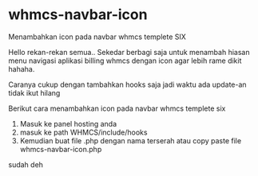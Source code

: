 # whmcs-navbar-icon
Menambahkan icon pada navbar whmcs templete SIX

Hello rekan-rekan semua..
Sekedar berbagi saja untuk menambah hiasan menu navigasi aplikasi billing whmcs dengan icon agar lebih rame dikit hahaha.

Caranya cukup dengan tambahkan hooks saja jadi waktu ada update-an tidak ikut hilang

Berikut cara menambahkan icon pada navbar whmcs templete six
1. Masuk ke panel hosting anda
2. masuk ke path WHMCS/include/hooks
3. Kemudian buat file .php dengan nama terserah atau copy paste file whmcs-navbar-icon.php

sudah deh
